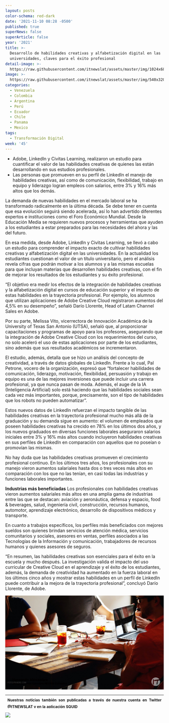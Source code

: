 ```yaml
---
layout: posts
color-schema: red-dark
date: '2021-11-10 08:28 -0500'
published: true
superNews: false
superArticle: false
year: '2021'
title: >-
  Desarrollo de habilidades creativas y alfabetización digital en las
  universidades, claves para el éxito profesional 
detail-image: >-
  https://raw.githubusercontent.com/itnewslat/assets/master/img/1024x680/Reunion-de-trabajo-g.jpg
image: >-
  https://raw.githubusercontent.com/itnewslat/assets/master/img/540x320/Reunion-de-trabajo-p.jpg
categories:
  - Venezuela
  - Colombia
  - Argentina
  - Perú
  - Ecuador
  - Chile
  - Panama
  - Mexico
tags:
  - Transformación Digital
week: '45'
---
```

- Adobe, LinkedIn y Civitas Learning, realizaron un estudio para cuantificar el valor de las habilidades creativas de quienes las están desarrollando en sus estudios profesionales.
- Las personas que promueven en su perfil de LinkedIn el manejo de habilidades creativas, así como de comunicación, flexibilidad, trabajo en equipo y liderazgo logran empleos con salarios, entre 3% y 16% más altos que los demás.

La demanda de nuevas habilidades en el mercado laboral se ha transformado radicalmente en la última década. Se debe tener en cuenta que esa evolución seguirá siendo acelerada, así lo han advertido diferentes expertos e instituciones como el Foro Económico Mundial. Desde la Educación Media se requieren nuevos procesos y herramientas que ayuden a los estudiantes a estar preparados para las necesidades del ahora y las del futuro. 

En esa medida, desde Adobe, LinkedIn y Civitas Learning, se llevó a cabo un estudio para comprender el impacto exacto de cultivar habilidades creativas y alfabetización digital en las universidades. En la actualidad los estudiantes cuestionan el valor de un título universitario, pero el análisis revela cifras que podrán motivar a los alumnos y a las mismas escuelas para que incluyan materias que desarrollen habilidades creativas, con el fin de mejorar los resultados de los estudiantes y su éxito profesional. 

“El objetivo era medir los efectos de la integración de habilidades creativas y la alfabetización digital en cursos de educación superior y el impacto de estas habilidades en la trayectoria profesional. Por ejemplo, los alumnos que utilizan aplicaciones de Adobe Creative Cloud registraron aumentos del 4,5% en su desempeño”, señaló Darío Llorente, Head of Latam Channel Sales en Adobe. 

Por su parte, Melissa Vito, vicerrectora de Innovación Académica de la University of Texas San Antonio (UTSA), señaló que, al proporcionar capacitaciones y programas de apoyo para los profesores, asegurando que la integración de Adobe Creative Cloud con los requerimientos del curso, no solo aceleró el uso de estas aplicaciones por parte de los estudiantes, sino además que sus resultados académicos se incrementaron. 

El estudio, además, detalla que se hizo un análisis del concepto de creatividad, a través de datos globales de LinkedIn. Frente a lo cual, Pal Petrone, vocero de la organización, expresó que “fortalecer habilidades de comunicación, liderazgo, motivación, flexibilidad, persuasión y trabajo en equipo es una de las mejores inversiones que puede incluir una carrera profesional, ya que nunca pasan de moda. Además, el auge de la IA (Inteligencia Artificial) solo está haciendo que las habilidades sociales sean cada vez más importantes, porque, precisamente, son el tipo de habilidades que los robots no pueden automatizar”.

Estos nuevos datos de LinkedIn refuerzan el impacto tangible de las habilidades creativas en la trayectoria profesional mucho más allá de la graduación y su demanda sigue en aumento: el volumen de empleados que poseen habilidades creativas ha crecido en 78% en los últimos dos años, y los nuevos graduados en diversas funciones laborales aseguraron salarios iniciales entre 3% y 16% más altos cuando incluyeron habilidades creativas en sus perfiles de LinkedIn en comparación con aquellos que no poseían o promovían las mismas. 

No hay duda que las habilidades creativas promueven el crecimiento profesional continuo. En los últimos tres años, los profesionales con su manejo vieron aumentos salariales hasta dos o tres veces más altos en comparación con los que no las tenían, en casi todas las industrias y funciones laborales importantes. 

**Industrias más beneficiadas** 
Los profesionales con habilidades creativas vieron aumentos salariales más altos en una amplia gama de industrias entre las que se destacan: aviación y aeronáutica, defensa y espacio, food & beverages, salud, ingeniería civil, construcción, recursos humanos, automotor, aprendizaje electrónico, desarrollo de dispositivos médicos y transporte. 

En cuanto a trabajos específicos, los perfiles más beneficiados con mejores sueldos son quienes brindan servicios de atención médica, servicios comunitarios y sociales, asesores en ventas, perfiles asociados a las Tecnologías de la Información y comunicación, trabajadores de recursos humanos y quienes asesores de seguros. 

“En resumen, las habilidades creativas son esenciales para el éxito en la escuela y mucho después. La investigación valida el impacto del uso curricular de Creative Cloud en el aprendizaje y el éxito de los estudiantes, además, la demanda de creatividad ha aumentado en la fuerza laboral en los últimos cinco años y mostrar estas habilidades en un perfil de LinkedIn puede contribuir a la mejora de la trayectoria profesional”, concluyó Darío Llorente, de Adobe. 

![](https://raw.githubusercontent.com/itnewslat/assets/master/img/540x320/Reunion-de-trabajo-p.jpg)

<table style="height: 42px;" width="569">
<tbody>
<tr>
<td style="text-align: justify;"><sub><strong>Nuestras noticias también son publicadas a través de nuestra cuenta en Twitter <a href="https://twitter.com/itnewslat?lang=es">@ITNEWSLAT</a> y en la aplicación <a href="https://squidapp.co/en/">SQUID</a></strong></sub></td>
</tr>
</tbody>
</table>

<img src="https://tracker.metricool.com/c3po.jpg?hash=56f88a41e39ab42c063cc51676587a04"/>
